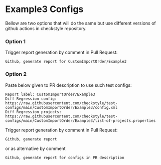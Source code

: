 # Example3 Configs

Bellow are two options that will do the same but use different versions
of github actions in checkstyle repository.


### Option 1
Trigger report generation by comment in Pull Request:
```
Github, generate report for CustomImportOrder/Example3
```

### Option 2

Paste below given to PR description to use such test configs:
```
Report label: CustomImportOrder/Example3
Diff Regression config: https://raw.githubusercontent.com/checkstyle/test-configs/main/CustomImportOrder/Example3/config.xml
Diff Regression projects: https://raw.githubusercontent.com/checkstyle/test-configs/main/CustomImportOrder/Example3/list-of-projects.properties
```

Trigger report generation by comment in Pull Request:
```
Github, generate report
```
or as alternative by comment
```
Github, generate report for configs in PR description
```

